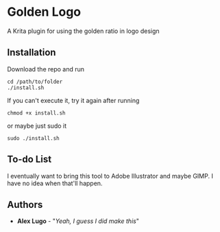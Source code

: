 # Golden Logo
A Krita plugin for using the golden ratio in logo design

## Installation
Download the repo and run
```
cd /path/to/folder
./install.sh
```
If you can't execute it, try it again after running
```
chmod +x install.sh
```
or maybe just sudo it
```
sudo ./install.sh
```

## To-do List
I eventually want to bring this tool to Adobe Illustrator and maybe GIMP. I have no idea when that'll happen.

## Authors
* **Alex Lugo** - "*Yeah, I guess I did make this*"
